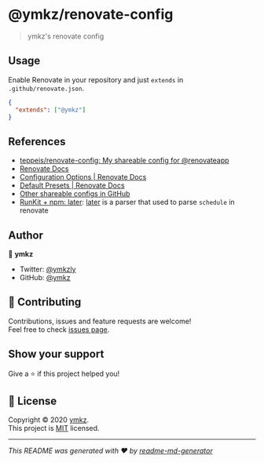# @ymkz/renovate-config

> ymkz's renovate config

## Usage

Enable Renovate in your repository and just `extends` in `.github/renovate.json`.

```json
{
  "extends": ["@ymkz"]
}
```

## References

- [teppeis/renovate-config: My shareable config for @renovateapp](https://github.com/teppeis/renovate-config)
- [Renovate Docs](https://renovatebot.com/docs/)
- [Configuration Options \| Renovate Docs](https://renovatebot.com/docs/configuration-options/)
- [Default Presets \| Renovate Docs](https://renovatebot.com/docs/presets-default/)
- [Other shareable configs in GitHub](https://github.com/search?o=desc&q=%22renovate-config%22&s=stars&type=Repositories&utf8=%E2%9C%93)
- [RunKit \+ npm: later](https://npm.runkit.com/later): [later](https://www.npmjs.com/package/later) is a parser that used to parse `schedule` in renovate

## Author

👤 **ymkz**

- Twitter: [@ymkzly](https://twitter.com/ymkzly)
- GitHub: [@ymkz](https://github.com/ymkz)

## 🤝 Contributing

Contributions, issues and feature requests are welcome!<br />Feel free to check [issues page](https://github.com/ymkz/renovate-config/issues).

## Show your support

Give a ⭐️ if this project helped you!

## 📝 License

Copyright © 2020 [ymkz](https://github.com/ymkz).<br />
This project is [MIT](https://github.com/ymkz/renovate-config/blob/master/LICENSE) licensed.

---

_This README was generated with ❤️ by [readme-md-generator](https://github.com/kefranabg/readme-md-generator)_
